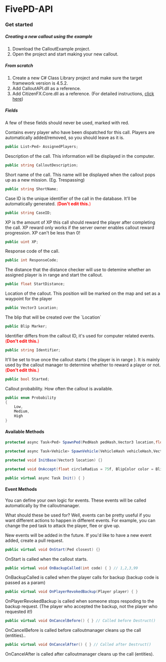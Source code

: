 # FivePD-API

### Get started

##### Creating a new callout using the example
1. Download the CalloutExample project.
2. Open the project and start making your new callout.

##### From scratch
1. Create a new C# Class Library project and make sure the target framework version is 4.5.2.
2. Add CalloutAPI.dll as a reference.
3. Add CitizenFX.Core.dll as a reference.
(For detailed instructions, [click here](https://docs.fivem.net/docs/scripting-manual/runtimes/csharp/ "refer here"))

##### Fields

A few of these fields should never be used, marked with red.

Contains every player who have been dispatched for this call. Players are automatically added/removed, so you should leave as it is.
```cs
public List<Ped> AssignedPlayers;
```
Description of the call. This information will be displayed in the computer.
```cs
public string CalloutDescription;
```
Short name of the call. This name will be displayed when the callout pops up as a new mission. (Eg. Trespassing)
```cs
public string ShortName;
```
Case ID is the unique identifier of the call in the database. It'll be automatically generated. <span style="color:red;">(**Don't edit this.**)</span>
```cs
public string CaseID;
```
XP is the amount of XP this call should reward the player after completing the call. XP reward only works if the server owner enables callout reward progression. XP can't be less than 0!
```cs
public uint XP;
```
Response code of the call.
```cs
public int ResponseCode;
```
The distance that the distance checker will use to detemine whether an assigned player is in range and start the callout.
```cs
public float StartDistance;
```
Location of the callout. This position will be marked on the map and set as a waypoint for the player
```cs
public Vector3 Location;
```
The blip that will be created over the \`Location`
```cs
public Blip Marker;
```
Identifier differs from the callout ID, it's used for computer related events. <span style="color:red;">(**Don't edit this.**)</span>
```cs
public string Identifier;
```
It'll be set to true once the callout starts ( the player is in range ).
It is mainly used by the callout manager to determine whether to reward a player or not.
<span style="color:red;">(**Don't edit this.**)</span>
```cs
public bool Started;
```
Callout probability. How often the callout is available.
```cs
public enum Probability
{
    Low,
    Medium,
    High
}
```
#### Available Methods
```cs
protected async Task<Ped> SpawnPed(PedHash pedHash,Vector3 location,float heading = 0f) {}
```
```cs
protected async Task<Vehicle> SpawnVehicle(VehicleHash vehicleHash,Vector3 location,float heading = 0f) {}
```
```cs
protected void InitBase(Vector3 location) {}
```
```cs
protected void OnAccept(float circleRadius = 75f, BlipColor color = BlipColor.Yellow, BlipSprite sprite = BlipSprite.BigCircle, int alpha = 100) {}
```
```cs
public virtual async Task Init() { }
```
#### Event Methods
You can define your own logic for events. These events will be called automatically by the calloutmanager.

What should these be used for?
Well, events can be pretty useful if you want different actions to happen in different events. For example, you can change the ped task to attack the player, flee or give up.

New events will be added in the future. If you'd like to have a new event added, create a pull request.

```cs
public virtual void OnStart(Ped closest) {}
```
OnStart is called when the callout starts. 
```cs
public virtual void OnBackupCalled(int code) { } // 1,2,3,99
```
OnBackupCalled is called when the player calls for backup (backup code is passed as a param)
```cs
public virtual void OnPlayerRevokedBackup(Player player) { } 
```
OnPlayerRevokedBackup is called when someone stops respoding to the backup request. (The player who accepted the backup, not the player who requested it!)
```cs
public virtual void OnCancelBefore() { } // Called before Destruct()
```
OnCancelBefore is called before calloutmanager cleans up the call (entities).. 
```cs
public virtual void OnCancelAfter() { } // Called after Destruct()
```
OnCancelAfter is called after calloutmanager cleans up the call (entities).
